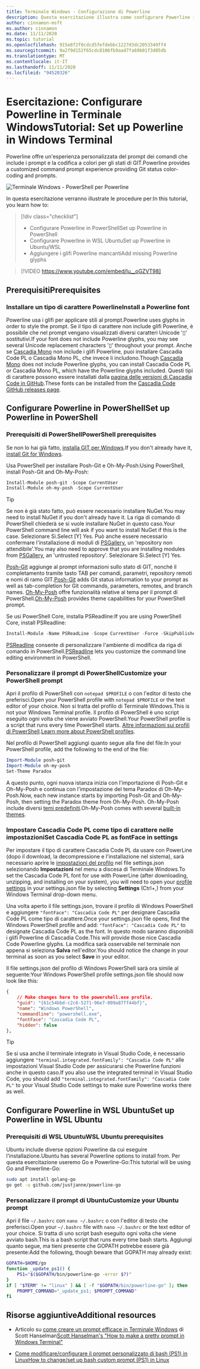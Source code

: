 ```yaml
---
title: Terminale Windows - Configurazione di Powerline
description: Questa esercitazione illustra come configurare Powerline in Terminale Windows.
author: cinnamon-msft
ms.author: cinnamon
ms.date: 11/11/2020
ms.topic: tutorial
ms.openlocfilehash: 915e8f2f0cdcd5fefdebbc1227d3dc2053349ff4
ms.sourcegitcommit: 9a2f9d152f65cdc8106fb9aad7fa69b01f3d05db
ms.translationtype: MT
ms.contentlocale: it-IT
ms.lasthandoff: 11/11/2020
ms.locfileid: "94520326"
---
```

# <a name="tutorial-set-up-powerline-in-windows-terminal"></a><span data-ttu-id="0f4b0-103">Esercitazione: Configurare Powerline in Terminale Windows</span><span class="sxs-lookup"><span data-stu-id="0f4b0-103">Tutorial: Set up Powerline in Windows Terminal</span></span>

<span data-ttu-id="0f4b0-104">Powerline offre un'esperienza personalizzata del prompt dei comandi che include i prompt e la codifica a colori per gli stati di GIT.</span><span class="sxs-lookup"><span data-stu-id="0f4b0-104">Powerline provides a customized command prompt experience providing Git status color-coding and prompts.</span></span>

![Terminale Windows - PowerShell per Powerline](./../images/powerline-powershell.png)

<span data-ttu-id="0f4b0-106">In questa esercitazione verranno illustrate le procedure per:</span><span class="sxs-lookup"><span data-stu-id="0f4b0-106">In this tutorial, you learn how to:</span></span>

> [!div class="checklist"]
>
> * <span data-ttu-id="0f4b0-107">Configurare Powerline in PowerShell</span><span class="sxs-lookup"><span data-stu-id="0f4b0-107">Set up Powerline in PowerShell</span></span>
> * <span data-ttu-id="0f4b0-108">Configurare Powerline in WSL Ubuntu</span><span class="sxs-lookup"><span data-stu-id="0f4b0-108">Set up Powerline in Ubuntu/WSL</span></span>
> * <span data-ttu-id="0f4b0-109">Aggiungere i glifi Powerline mancanti</span><span class="sxs-lookup"><span data-stu-id="0f4b0-109">Add missing Powerline glyphs</span></span>

> [!VIDEO https://www.youtube.com/embed/lu__oGZVT98]

## <a name="prerequisites"></a><span data-ttu-id="0f4b0-110">Prerequisiti</span><span class="sxs-lookup"><span data-stu-id="0f4b0-110">Prerequisites</span></span>

### <a name="install-a-powerline-font"></a><span data-ttu-id="0f4b0-111">Installare un tipo di carattere Powerline</span><span class="sxs-lookup"><span data-stu-id="0f4b0-111">Install a Powerline font</span></span>

<span data-ttu-id="0f4b0-112">Powerline usa i glifi per applicare stili al prompt.</span><span class="sxs-lookup"><span data-stu-id="0f4b0-112">Powerline uses glyphs in order to style the prompt.</span></span> <span data-ttu-id="0f4b0-113">Se il tipo di carattere non include glifi Powerline, è possibile che nel prompt vengano visualizzati diversi caratteri Unicode '&#x25AF;' sostitutivi.</span><span class="sxs-lookup"><span data-stu-id="0f4b0-113">If your font does not include Powerline glyphs, you may see several Unicode replacement characters '&#x25AF;' throughout your prompt.</span></span> <span data-ttu-id="0f4b0-114">Anche se [Cascadia Mono](./../cascadia-code.md) non include i glifi Powerline, puoi installare Cascadia Code PL o Cascadia Mono PL, che invece li includono.</span><span class="sxs-lookup"><span data-stu-id="0f4b0-114">Though [Cascadia Mono](./../cascadia-code.md) does not include Powerline glyphs, you can install Cascadia Code PL or Cascadia Mono PL, which have the Powerline glyphs included.</span></span> <span data-ttu-id="0f4b0-115">Questi tipi di carattere possono essere installati dalla [pagina delle versioni di Cascadia Code in GitHub](https://github.com/microsoft/cascadia-code/releases).</span><span class="sxs-lookup"><span data-stu-id="0f4b0-115">These fonts can be installed from the [Cascadia Code GitHub releases page](https://github.com/microsoft/cascadia-code/releases).</span></span>

## <a name="set-up-powerline-in-powershell"></a><span data-ttu-id="0f4b0-116">Configurare Powerline in PowerShell</span><span class="sxs-lookup"><span data-stu-id="0f4b0-116">Set up Powerline in PowerShell</span></span>

### <a name="powershell-prerequisites"></a><span data-ttu-id="0f4b0-117">Prerequisiti di PowerShell</span><span class="sxs-lookup"><span data-stu-id="0f4b0-117">PowerShell prerequisites</span></span>

<span data-ttu-id="0f4b0-118">Se non lo hai già fatto, [installa GIT per Windows](https://git-scm.com/downloads).</span><span class="sxs-lookup"><span data-stu-id="0f4b0-118">If you don't already have it, [install Git for Windows](https://git-scm.com/downloads).</span></span>

<span data-ttu-id="0f4b0-119">Usa PowerShell per installare Posh-Git e Oh-My-Posh:</span><span class="sxs-lookup"><span data-stu-id="0f4b0-119">Using PowerShell, install Posh-Git and Oh-My-Posh:</span></span>

```powershell
Install-Module posh-git -Scope CurrentUser
Install-Module oh-my-posh -Scope CurrentUser
```

> [!TIP]
> <span data-ttu-id="0f4b0-120">Se non è già stato fatto, può essere necessario installare NuGet.</span><span class="sxs-lookup"><span data-stu-id="0f4b0-120">You may need to install NuGet if you don't already have it.</span></span> <span data-ttu-id="0f4b0-121">La riga di comando di PowerShell chiederà se si vuole installare NuGet in questo caso.</span><span class="sxs-lookup"><span data-stu-id="0f4b0-121">Your PowerShell command line will ask if you want to install NuGet if this is the case.</span></span> <span data-ttu-id="0f4b0-122">Selezionare Sì.</span><span class="sxs-lookup"><span data-stu-id="0f4b0-122">Select [Y] Yes.</span></span> <span data-ttu-id="0f4b0-123">Può anche essere necessario confermare l'installazione di moduli di [PSGallery](https://docs.microsoft.com/powershell/scripting/gallery/getting-started), un 'repository non attendibile'.</span><span class="sxs-lookup"><span data-stu-id="0f4b0-123">You may also need to approve that you are installing modules from [PSGallery](https://docs.microsoft.com/powershell/scripting/gallery/getting-started), an 'untrusted repository'.</span></span> <span data-ttu-id="0f4b0-124">Selezionare Sì.</span><span class="sxs-lookup"><span data-stu-id="0f4b0-124">Select [Y] Yes.</span></span>

<span data-ttu-id="0f4b0-125">[Posh-Git](https://github.com/dahlbyk/posh-git) aggiunge al prompt informazioni sullo stato di GIT, nonché il completamento tramite tasto TAB per comandi, parametri, repository remoti e nomi di ramo GIT.</span><span class="sxs-lookup"><span data-stu-id="0f4b0-125">[Posh-Git](https://github.com/dahlbyk/posh-git) adds Git status information to your prompt as well as tab-completion for Git commands, parameters, remotes, and branch names.</span></span> <span data-ttu-id="0f4b0-126">[Oh-My-Posh](https://github.com/JanDeDobbeleer/oh-my-posh) offre funzionalità relative al tema per il prompt di PowerShell.</span><span class="sxs-lookup"><span data-stu-id="0f4b0-126">[Oh-My-Posh](https://github.com/JanDeDobbeleer/oh-my-posh) provides theme capabilities for your PowerShell prompt.</span></span>

<span data-ttu-id="0f4b0-127">Se usi PowerShell Core, installa PSReadline:</span><span class="sxs-lookup"><span data-stu-id="0f4b0-127">If you are using PowerShell Core, install PSReadline:</span></span>

```powershell
Install-Module -Name PSReadLine -Scope CurrentUser -Force -SkipPublisherCheck
```

<span data-ttu-id="0f4b0-128">[PSReadline](https://docs.microsoft.com/powershell/module/psreadline) consente di personalizzare l'ambiente di modifica da riga di comando in PowerShell.</span><span class="sxs-lookup"><span data-stu-id="0f4b0-128">[PSReadline](https://docs.microsoft.com/powershell/module/psreadline) lets you customize the command line editing environment in PowerShell.</span></span>

### <a name="customize-your-powershell-prompt"></a><span data-ttu-id="0f4b0-129">Personalizzare il prompt di PowerShell</span><span class="sxs-lookup"><span data-stu-id="0f4b0-129">Customize your PowerShell prompt</span></span>

<span data-ttu-id="0f4b0-130">Apri il profilo di PowerShell con `notepad $PROFILE` o con l'editor di testo che preferisci.</span><span class="sxs-lookup"><span data-stu-id="0f4b0-130">Open your PowerShell profile with `notepad $PROFILE` or the text editor of your choice.</span></span> <span data-ttu-id="0f4b0-131">Non si tratta del profilo di Terminale Windows.</span><span class="sxs-lookup"><span data-stu-id="0f4b0-131">This is not your Windows Terminal profile.</span></span> <span data-ttu-id="0f4b0-132">Il profilo di PowerShell è uno script eseguito ogni volta che viene avviato PowerShell.</span><span class="sxs-lookup"><span data-stu-id="0f4b0-132">Your PowerShell profile is a script that runs every time PowerShell starts.</span></span> <span data-ttu-id="0f4b0-133">[Altre informazioni sui profili di PowerShell](https://docs.microsoft.com/powershell/module/microsoft.powershell.core/about/about_profiles).</span><span class="sxs-lookup"><span data-stu-id="0f4b0-133">[Learn more about PowerShell profiles](https://docs.microsoft.com/powershell/module/microsoft.powershell.core/about/about_profiles).</span></span>

<span data-ttu-id="0f4b0-134">Nel profilo di PowerShell aggiungi quanto segue alla fine del file:</span><span class="sxs-lookup"><span data-stu-id="0f4b0-134">In your PowerShell profile, add the following to the end of the file:</span></span>

```powershell
Import-Module posh-git
Import-Module oh-my-posh
Set-Theme Paradox
```

<span data-ttu-id="0f4b0-135">A questo punto, ogni nuova istanza inizia con l'importazione di Posh-Git e Oh-My-Posh e continua con l'impostazione del tema Paradox di Oh-My-Posh.</span><span class="sxs-lookup"><span data-stu-id="0f4b0-135">Now, each new instance starts by importing Posh-Git and Oh-My-Posh, then setting the Paradox theme from Oh-My-Posh.</span></span> <span data-ttu-id="0f4b0-136">Oh-My-Posh include diversi [temi predefiniti](https://github.com/JanDeDobbeleer/oh-my-posh#themes).</span><span class="sxs-lookup"><span data-stu-id="0f4b0-136">Oh-My-Posh comes with several [built-in themes](https://github.com/JanDeDobbeleer/oh-my-posh#themes).</span></span>

### <a name="set-cascadia-code-pl-as-fontface-in-settings"></a><span data-ttu-id="0f4b0-137">Impostare Cascadia Code PL come tipo di carattere nelle impostazioni</span><span class="sxs-lookup"><span data-stu-id="0f4b0-137">Set Cascadia Code PL as fontFace in settings</span></span>

<span data-ttu-id="0f4b0-138">Per impostare il tipo di carattere Cascadia Code PL da usare con PowerLine (dopo il download, la decompressione e l'installazione nel sistema), sarà necessario aprire le [impostazioni del profilo](../customize-settings/profile-settings.md) nel file settings.json selezionando **Impostazioni** nel menu a discesa di Terminale Windows.</span><span class="sxs-lookup"><span data-stu-id="0f4b0-138">To set the Cascadia Code PL font for use with PowerLine (after downloading, unzipping, and installing on your system), you will need to open your [profile settings](../customize-settings/profile-settings.md) in your settings.json file by selecting **Settings** (Ctrl+,) from your Windows Terminal drop-down menu.</span></span>

<span data-ttu-id="0f4b0-139">Una volta aperto il file settings.json, trovare il profilo di Windows PowerShell e aggiungere `"fontFace": "Cascadia Code PL"` per designare Cascadia Code PL come tipo di carattere.</span><span class="sxs-lookup"><span data-stu-id="0f4b0-139">Once your settings.json file opens, find the Windows PowerShell profile and add: `"fontFace": "Cascadia Code PL"` to designate Cascadia Code PL as the font.</span></span> <span data-ttu-id="0f4b0-140">In questo modo saranno disponibili i glifi Powerline di Cascadia Code.</span><span class="sxs-lookup"><span data-stu-id="0f4b0-140">This will provide those nice Cascadia Code Powerline glyphs.</span></span> <span data-ttu-id="0f4b0-141">La modifica sarà osservabile nel terminale non appena si seleziona **Salva** nell'editor.</span><span class="sxs-lookup"><span data-stu-id="0f4b0-141">You should notice the change in your terminal as soon as you select **Save** in your editor.</span></span>

<span data-ttu-id="0f4b0-142">Il file settings.json del profilo di Windows PowerShell sarà ora simile al seguente:</span><span class="sxs-lookup"><span data-stu-id="0f4b0-142">Your Windows PowerShell profile settings.json file should now look like this:</span></span>

```json
{
    // Make changes here to the powershell.exe profile.
    "guid": "{61c54bbd-c2c6-5271-96e7-009a87ff44bf}",
    "name": "Windows PowerShell",
    "commandline": "powershell.exe",
    "fontFace": "Cascadia Code PL",
    "hidden": false
},
```
> [!TIP]
> <span data-ttu-id="0f4b0-143">Se si usa anche il terminale integrato in Visual Studio Code, è necessario aggiungere `"terminal.integrated.fontFamily": "Cascadia Code PL"` alle impostazioni Visual Studio Code per assicurarsi che Powerline funzioni anche in questo caso.</span><span class="sxs-lookup"><span data-stu-id="0f4b0-143">If you also use the integrated terminal in Visual Studio Code, you should add `"terminal.integrated.fontFamily": "Cascadia Code PL"` to your Visual Studio Code settings to make sure Powerline works there as well.</span></span>

## <a name="set-up-powerline-in-wsl-ubuntu"></a><span data-ttu-id="0f4b0-144">Configurare Powerline in WSL Ubuntu</span><span class="sxs-lookup"><span data-stu-id="0f4b0-144">Set up Powerline in WSL Ubuntu</span></span>

### <a name="wsl-ubuntu-prerequisites"></a><span data-ttu-id="0f4b0-145">Prerequisiti di WSL Ubuntu</span><span class="sxs-lookup"><span data-stu-id="0f4b0-145">WSL Ubuntu prerequisites</span></span>

<span data-ttu-id="0f4b0-146">Ubuntu include diverse opzioni Powerline da cui eseguire l'installazione.</span><span class="sxs-lookup"><span data-stu-id="0f4b0-146">Ubuntu has several Powerline options to install from.</span></span> <span data-ttu-id="0f4b0-147">Per questa esercitazione useremo Go e Powerline-Go:</span><span class="sxs-lookup"><span data-stu-id="0f4b0-147">This tutorial will be using Go and Powerline-Go:</span></span>

```bash
sudo apt install golang-go
go get -u github.com/justjanne/powerline-go
```

### <a name="customize-your-ubuntu-prompt"></a><span data-ttu-id="0f4b0-148">Personalizzare il prompt di Ubuntu</span><span class="sxs-lookup"><span data-stu-id="0f4b0-148">Customize your Ubuntu prompt</span></span>

<span data-ttu-id="0f4b0-149">Apri il file `~/.bashrc` con `nano ~/.bashrc` o con l'editor di testo che preferisci.</span><span class="sxs-lookup"><span data-stu-id="0f4b0-149">Open your `~/.bashrc` file with `nano ~/.bashrc` or the text editor of your choice.</span></span> <span data-ttu-id="0f4b0-150">Si tratta di uno script bash eseguito ogni volta che viene avviato bash.</span><span class="sxs-lookup"><span data-stu-id="0f4b0-150">This is a bash script that runs every time bash starts.</span></span> <span data-ttu-id="0f4b0-151">Aggiungi quanto segue, ma tieni presente che GOPATH potrebbe essere già presente:</span><span class="sxs-lookup"><span data-stu-id="0f4b0-151">Add the following, though beware that GOPATH may already exist:</span></span>

```bash
GOPATH=$HOME/go
function _update_ps1() {
    PS1="$($GOPATH/bin/powerline-go -error $?)"
}
if [ "$TERM" != "linux" ] && [ -f "$GOPATH/bin/powerline-go" ]; then
    PROMPT_COMMAND="_update_ps1; $PROMPT_COMMAND"
fi
```

## <a name="additional-resources"></a><span data-ttu-id="0f4b0-152">Risorse aggiuntive</span><span class="sxs-lookup"><span data-stu-id="0f4b0-152">Additional resources</span></span>

* <span data-ttu-id="0f4b0-153">Articolo su [come creare un prompt efficace in Terminale Windows](https://www.hanselman.com/blog/HowToMakeAPrettyPromptInWindowsTerminalWithPowerlineNerdFontsCascadiaCodeWSLAndOhmyposh.aspx) di Scott Hanselman</span><span class="sxs-lookup"><span data-stu-id="0f4b0-153">[Scott Hanselman's "How to make a pretty prompt in Windows Terminal"](https://www.hanselman.com/blog/HowToMakeAPrettyPromptInWindowsTerminalWithPowerlineNerdFontsCascadiaCodeWSLAndOhmyposh.aspx)</span></span>

* [<span data-ttu-id="0f4b0-154">Come modificare/configurare il prompt personalizzato di bash (PS1) in Linux</span><span class="sxs-lookup"><span data-stu-id="0f4b0-154">How to change/set up bash custom prompt (PS1) in Linux</span></span>](https://www.cyberciti.biz/tips/howto-linux-unix-bash-shell-setup-prompt.html)
